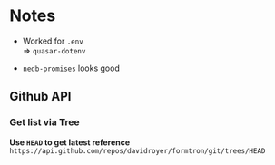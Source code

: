 # Notes

- Worked for `.env`  
  => `quasar-dotenv`

* `nedb-promises` looks good

## Github API

### Get list via Tree

**Use `HEAD` to get latest reference**  
`https://api.github.com/repos/davidroyer/formtron/git/trees/HEAD`
